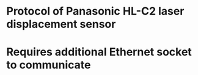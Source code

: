 # Protocol of Panasonic HL-C2 laser displacement sensor
# Requires additional Ethernet socket to communicate
